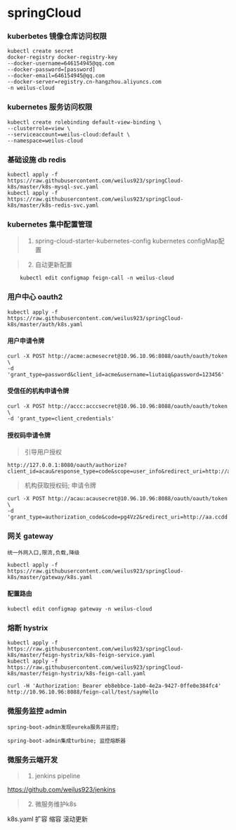 # springCloud

### kuberbetes 镜像仓库访问权限
```
kubectl create secret
docker-registry docker-registry-key
--docker-username=646154945@qq.com
--docker-password=[password]
--docker-email=646154945@qq.com
--docker-server=registry.cn-hangzhou.aliyuncs.com
-n weilus-cloud
```
### kubernetes 服务访问权限
```
kubectl create rolebinding default-view-binding \
--clusterrole=view \
--serviceaccount=weilus-cloud:default \
--namespace=weilus-cloud
```

### 基础设施 db redis
```
kubectl apply -f https://raw.githubusercontent.com/weilus923/springCloud-k8s/master/k8s-mysql-svc.yaml
kubectl apply -f https://raw.githubusercontent.com/weilus923/springCloud-k8s/master/k8s-redis-svc.yaml
```

### kubernetes 集中配置管理
> 1. spring-cloud-starter-kubernetes-config
    kubernetes configMap配置

> 2. 自动更新配置

```
    kubectl edit configmap feign-call -n weilus-cloud
```

### 用户中心 oauth2
```
kubectl apply -f https://raw.githubusercontent.com/weilus923/springCloud-k8s/master/auth/k8s.yaml
```
#### 用户申请令牌
```
curl -X POST http://acme:acmesecret@10.96.10.96:8088/oauth/oauth/token \
-d 'grant_type=password&client_id=acme&username=liutaiq&password=123456'
```

#### 受信任的机构申请令牌
```
curl -X POST http://accc:acccsecret@10.96.10.96:8088/oauth/oauth/token \
-d 'grant_type=client_credentials'
```

#### 授权码申请令牌

> 引导用户授权
```
http://127.0.0.1:8080/oauth/authorize?client_id=acau&response_type=code&scope=user_info&redirect_uri=http://aa.ccdd
```

> 机构获取授权码; 申请令牌
```
curl -X POST http://acau:acausecret@10.96.10.96:8088/oauth/oauth/token \
-d 'grant_type=authorization_code&code=pg4Vz2&redirect_uri=http://aa.ccdd'
```

### 网关 gateway

    统一外网入口,限流,负载,降级

```
kubectl apply -f https://raw.githubusercontent.com/weilus923/springCloud-k8s/master/gateway/k8s.yaml
```
#### 配置路由
```
kubectl edit configmap gateway -n weilus-cloud
```

### 熔断 hystrix
```
kubectl apply -f https://raw.githubusercontent.com/weilus923/springCloud-k8s/master/feign-hystrix/k8s-feign-service.yaml
kubectl apply -f https://raw.githubusercontent.com/weilus923/springCloud-k8s/master/feign-hystrix/k8s-feign-call.yaml

curl -H 'Authorization: Bearer eb8ebbce-1ab0-4e2a-9427-0ffe0e384fc4' http://10.96.10.96:8088/feign-call/test/sayHello
```



### 微服务监控 admin

    spring-boot-admin发现eureka服务并监控;

    spring-boot-admin集成turbine; 监控熔断器


### 微服务云端开发
> 1. jenkins pipeline

  https://github.com/weilus923/jenkins

> 2. 微服务维护k8s

  k8s.yaml 扩容 缩容 滚动更新